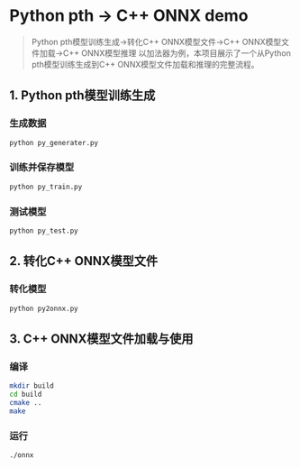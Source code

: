 # Python pth $\rightarrow$ C++ ONNX demo

> Python pth模型训练生成->转化C++ ONNX模型文件->C++ ONNX模型文件加载->C++ ONNX模型推理
以加法器为例，本项目展示了一个从Python pth模型训练生成到C++ ONNX模型文件加载和推理的完整流程。

## 1. Python pth模型训练生成

### 生成数据
```bash
python py_generater.py
```

### 训练并保存模型
```bash
python py_train.py
```

### 测试模型
```bash
python py_test.py
```

## 2. 转化C++ ONNX模型文件

### 转化模型
```bash
python py2onnx.py
```

## 3. C++ ONNX模型文件加载与使用

### 编译
```bash
mkdir build
cd build
cmake ..
make
```

### 运行
```bash
./onnx
```
